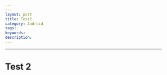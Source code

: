 ```yaml
---
---
layout: post
title: Test2
category: Android
tags: 
keywords: 
description: 
---
```

---
# Test 2

